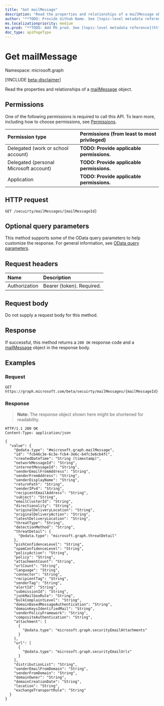 ```yaml
---
title: "Get mailMessage"
description: "Read the properties and relationships of a mailMessage object."
author: "**TODO: Provide Github Name. See [topic-level metadata reference](https://msgo.azurewebsites.net/add/document/guidelines/metadata.html#topic-level-metadata)**"
ms.localizationpriority: medium
ms.prod: "**TODO: Add MS prod. See [topic-level metadata reference](https://msgo.azurewebsites.net/add/document/guidelines/metadata.html#topic-level-metadata)**"
doc_type: apiPageType
---
```


# Get mailMessage
Namespace: microsoft.graph

[!INCLUDE [beta-disclaimer](../../includes/beta-disclaimer.md)]

Read the properties and relationships of a [mailMessage](../resources/mailmessage.md) object.

## Permissions
One of the following permissions is required to call this API. To learn more, including how to choose permissions, see [Permissions](/graph/permissions-reference).

|Permission type|Permissions (from least to most privileged)|
|:---|:---|
|Delegated (work or school account)|**TODO: Provide applicable permissions.**|
|Delegated (personal Microsoft account)|**TODO: Provide applicable permissions.**|
|Application|**TODO: Provide applicable permissions.**|

## HTTP request

<!-- {
  "blockType": "ignored"
}
-->
``` http
GET /secuirty/mailMessages/{mailMessageId}
```

## Optional query parameters
This method supports some of the OData query parameters to help customize the response. For general information, see [OData query parameters](/graph/query-parameters).

## Request headers
|Name|Description|
|:---|:---|
|Authorization|Bearer {token}. Required.|

## Request body
Do not supply a request body for this method.

## Response

If successful, this method returns a `200 OK` response code and a [mailMessage](../resources/mailmessage.md) object in the response body.

## Examples

### Request
<!-- {
  "blockType": "request",
  "name": "get_mailmessage"
}
-->
``` http
GET https://graph.microsoft.com/beta/secuirty/mailMessages/{mailMessageId}
```


### Response
>**Note:** The response object shown here might be shortened for readability.
<!-- {
  "blockType": "response",
  "truncated": true,
  "@odata.type": "microsoft.graph.mailMessage"
}
-->
``` http
HTTP/1.1 200 OK
Content-Type: application/json

{
  "value": {
    "@odata.type": "#microsoft.graph.mailMessage",
    "id": "fcb46c3e-6c3e-fcb4-3e6c-b4fc3e6cb4fc",
    "createdDateTime": "String (timestamp)",
    "networkMessageId": "String",
    "internetMessageId": "String",
    "senderEmailFromAddress": "String",
    "senderFromAddress": "String",
    "senderDisplayName": "String",
    "returnPath": "String",
    "senderIPv4": "String",
    "recipientEmailAddress": "String",
    "subject": "String",
    "emailClusterId": "String",
    "directionality": "String",
    "originalDeliveryLocation": "String",
    "originalDeliveryAction": "String",
    "latestDeliveryLocation": "String",
    "threatType": "String",
    "detectionMethod": "String",
    "threatDetail": {
      "@odata.type": "microsoft.graph.threatDetail"
    },
    "pishConfidenceLevel": "String",
    "spamConfidenceLevel": "String",
    "policyAction": "String",
    "policy": "String",
    "attachmentCount": "String",
    "urlCount": "String",
    "language": "String",
    "connector": "String",
    "recipientTag": "String",
    "senderTag": "String",
    "alertId": "String",
    "submissionId": "String",
    "junkMailboxRule": "String",
    "bulkComplaintLevel": "String",
    "domainBasedMessageAuthentication": "String",
    "domainKeysIdentifiedMail": "String",
    "senderPolicyFramework": "String",
    "compositeAuthentication": "String",
    "attachment": [
      {
        "@odata.type": "microsoft.graph.securityEmailAttachments"
      }
    ],
    "url": [
      {
        "@odata.type": "microsoft.graph.securityEmailUrls"
      }
    ],
    "distributionList": "String",
    "senderEmailFromDomain": "String",
    "senderFromDomain": "String",
    "domainOwner": "String",
    "domainCreationDate": "String",
    "location": "String",
    "exchangeTransportRule": "String"
  }
}
```

